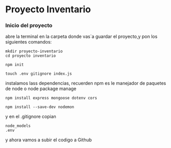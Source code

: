 # Proyecto Inventario
### Inicio del proyecto
abre la terminal en la carpeta donde vas`a guardar el proyecto,y pon los siguientes comandos:
```
mkdir proyecto-inventario
cd proyecto inventario
```
```
npm init
```
```
touch .env gitignore index.js
```
instalamos lass dependencias, recuerden npm es le manejador de paquetes de node o node package manage
```
npm install express mongoose dotenv cors
```
```
npm install --save-dev nodemon
```
y en el .gitignore copian
```
node_models
.env
```
y ahora vamos a subir el codigo a Github
